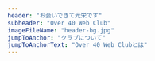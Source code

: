 ```yaml
---
header: "お会いできて光栄です"
subheader: "Over 40 Web Club"
imageFileName: "header-bg.jpg"
jumpToAnchor: "クラブについて"
jumpToAnchorText: "Over 40 Web Clubとは"
---
```

